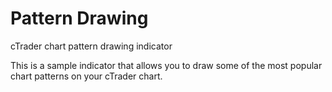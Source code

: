 # Pattern Drawing
cTrader chart pattern drawing indicator

This is a sample indicator that allows you to draw some of the most popular chart patterns on your cTrader chart.
